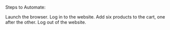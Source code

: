 Steps to Automate:

Launch the browser.
Log in to the website.
Add six products to the cart, one after the other.
Log out of the website.
